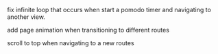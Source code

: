fix infinite loop that occurs when start a pomodo timer and navigating to another view.

add page animation when transitioning to different routes

scroll to top when navigating to a new routes
